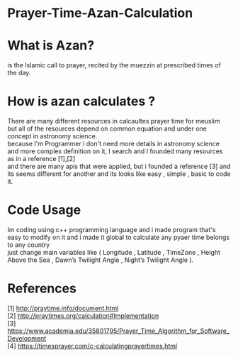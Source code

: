 # Prayer-Time-Azan-Calculation

# What is Azan?
is the Islamic call to prayer, recited by the muezzin at prescribed times of the day. 

# How is azan calculates ?
There are many different resources in calcaultes prayer time for meuslim but all of the resources depend on common equation and under one concept in astronomy science.<br/>
because I'm Programmer i don't need more details in astronomy science and more complex definition on it, I search and I founded many resources as in a reference [1],[2] <br/>
and there are many apis that were applied, but i founded a reference [3] and its seems different for another and its looks like easy , simple , basic to code it.

# Code Usage
Im coding using c++ programming language and i made program that's easy to modify on it and i made it global to calculate any pyaer time belongs to any country<br/>
just change main variables like ( Longitude , Latitude , TimeZone , Height Above the Sea , Dawn’s Twilight Angle , Night’s Twilight Angle ).
# References
[1] http://praytime.info/document.html <br/>
[2] http://praytimes.org/calculation#Implementation <br/>
[3] https://www.academia.edu/35801795/Prayer_Time_Algorithm_for_Software_Development <br/>
[4] https://timesprayer.com/c-calculatingprayertimes.html <br/>
